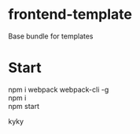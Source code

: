 # frontend-template
Base bundle for templates

# Start
npm i webpack webpack-cli -g </br>
npm i </br>
npm start

kyky


